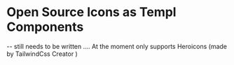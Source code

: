 # Open Source Icons as Templ Components

-- still needs to be written .... At the moment only supports Heroicons (made by TailwindCss Creator )
